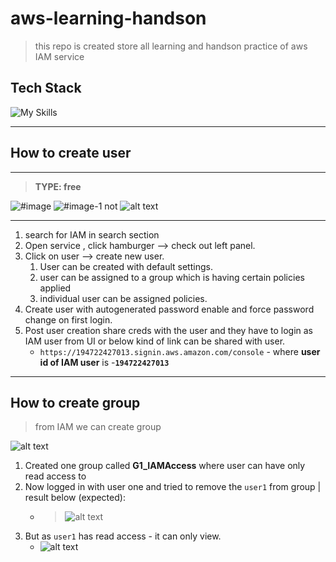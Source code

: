 # aws-learning-handson

> this repo is created store all learning and handson practice of aws IAM service

## Tech Stack

![My Skills](https://go-skill-icons.vercel.app/api/icons?i=aws,linux,&perline=2)

<!-- ```md
![My Skills](https://go-skill-icons.vercel.app/api/icons?i=aws,linux,&perline=2)
``` -->

---

## How to create user

---

> **TYPE: free**

![#image](assets/image.png)
![#image-1 not](assets/image-1.png)
![alt text](assets/image-2.png)

---

1. search for IAM in search section
1. Open service , click hamburger --> check out left panel.
1. Click on user --> create new user.
   1. User can be created with default settings.
   1. user can be assigned to a group which is having certain policies applied
   1. individual user can be assigned policies.
1. Create user with autogenerated password enable and force password change on first login.
1. Post user creation share creds with the user and they have to login as IAM user from UI or below kind of link can be shared with user.
   - `https://194722427013.signin.aws.amazon.com/console` - where **user id of IAM user** is -**`194722427013`**

---

## How to create group

> from IAM we can create group

![alt text](assets/image-3.png)

1. Created one group called **G1_IAMAccess** where user can have only read access to
1. Now logged in with user one and tried to remove the `user1` from group | result below (expected):
   - > ![alt text](assets/image-4.png)
1. But as `user1` has read access - it can only view.
   - ![alt text](assets/image-5.png)
